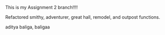 This is my Assignment 2 branch!!!!

Refactored smithy, adventurer, great hall, remodel, and outpost functions.

aditya baliga, baligaa
